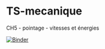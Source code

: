 # TS-mecanique
CH5 - pointage - vitesses et énergies

[![Binder](https://mybinder.org/badge_logo.svg)](https://mybinder.org/v2/gh/CDERYCKE/TS-energy/main)
